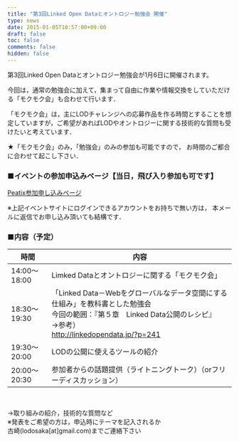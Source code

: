 ```yaml
---
title: "第3回Linked Open Dataとオントロジー勉強会 開催"
type: news
date: 2015-01-05T10:57:00+09:00
draft: false
toc: false
comments: false
hidden: false
---
```


第3回Linked Open Dataとオントロジー勉強会が1月6日に開催されます。  

今回は，通常の勉強会に加えて，集まって自由に作業や情報交換をしていただけ
る「モクモク会」も合わせて行います．  

「モクモク会」は，主にLODチャレンジへの応募作品を作る時間とすることを想
定していますが，ご希望があればLODやオントロジーに関する技術的な質問も受
けたいと考えています．  

★「モクモク会」のみ，「勉強会」のみの参加も可能ですので，
お時間のご都合に合わせて起こし下さい．  


### ■イベントの参加申込みページ【当日，飛び入り参加も可です】  

[Peatix参加申し込みページ](http://peatix.com/event/66651/)  

※上記イベントサイトにログインできるアカウントをお持ちで無い方は，
本メールに返信でお申し込み頂いても結構です．  

### ■内容（予定）

時間 | 内容
--- | ---
14:00～18:00 | Limked Dataとオントロジーに関する「モクモク会」
18:30～19:30 | 「Linked Data－Webをグローバルなデータ空間にする仕組み」を教科書とした勉強会<br />今回の範囲：『第５章　Linked Data公開のレシピ』<br />→参考）<br /><http://linkedopendata.jp/?p=241>
19:30～20:00 | LODの公開に使えるツールの紹介
20:00～20:30 | 参加者からの話題提供（ライトニングトーク）（orフリーディスカッション）

<br />

→取り組みの紹介，技術的な質問など  
※発表をご希望の方は，申込時にテーマを記入されるか  
古崎(lodosaka[at]gmail.com)までご連絡下さい


